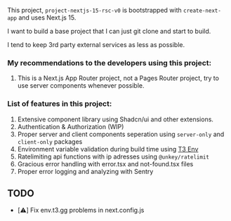 This project, `project-nextjs-15-rsc-v0` is bootstrapped with `create-next-app` and uses Next.js 15.

I want to build a base project that I can just git clone and start to build.

I tend to keep 3rd party external services as less as possible.

### My recommendations to the developers using this project:

1. This is a Next.js App Router project, not a Pages Router project, try to use server components whenever possible.

### List of features in this project:

1. Extensive component library using Shadcn/ui and other extensions.
2. Authentication & Authorization (WIP)
3. Proper server and client components seperation using `server-only` and `client-only` packages
4. Environment variable validation during build time using [T3 Env](https://env.t3.gg)
5. Ratelimiting api functions with ip adresses using `@unkey/ratelimit`
6. Gracious error handling with error.tsx and not-found.tsx files
7. Proper error logging and analyzing with Sentry

## TODO

- [⚠️] Fix env.t3.gg problems in next.config.js

